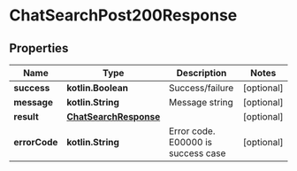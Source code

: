 
# ChatSearchPost200Response

## Properties
Name | Type | Description | Notes
------------ | ------------- | ------------- | -------------
**success** | **kotlin.Boolean** | Success/failure |  [optional]
**message** | **kotlin.String** | Message string |  [optional]
**result** | [**ChatSearchResponse**](ChatSearchResponse.md) |  |  [optional]
**errorCode** | **kotlin.String** | Error code. E00000 is success case |  [optional]



